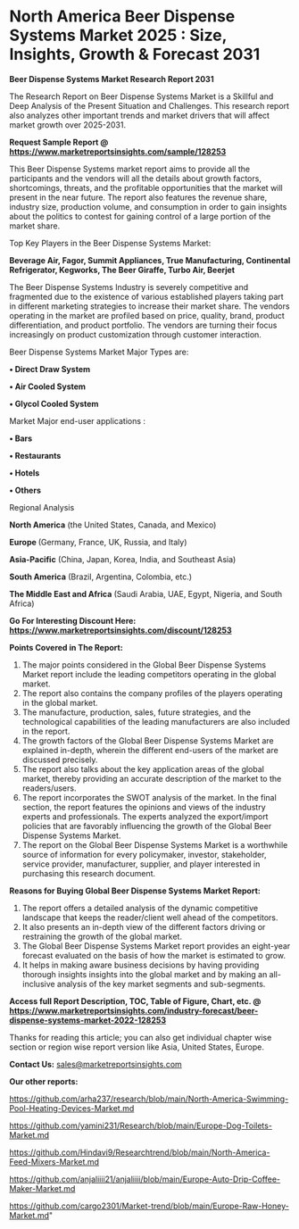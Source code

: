 # North America Beer Dispense Systems Market 2025 : Size, Insights, Growth & Forecast 2031

<strong>Beer Dispense Systems Market Research Report 2031</strong>

The Research Report on Beer Dispense Systems Market is a Skillful and Deep Analysis of the Present Situation and Challenges. This research report also analyzes other important trends and market drivers that will affect market growth over 2025-2031.

<strong>Request Sample Report @ <a href=https://www.marketreportsinsights.com/sample/128253>https://www.marketreportsinsights.com/sample/128253</a></strong>

This Beer Dispense Systems market report aims to provide all the participants and the vendors will all the details about growth factors, shortcomings, threats, and the profitable opportunities that the market will present in the near future. The report also features the revenue share, industry size, production volume, and consumption in order to gain insights about the politics to contest for gaining control of a large portion of the market share.

Top Key Players in the Beer Dispense Systems Market:

<strong>Beverage Air, Fagor, Summit Appliances, True Manufacturing, Continental Refrigerator, Kegworks, The Beer Giraffe, Turbo Air, Beerjet</strong>

The Beer Dispense Systems Industry is severely competitive and fragmented due to the existence of various established players taking part in different marketing strategies to increase their market share. The vendors operating in the market are profiled based on price, quality, brand, product differentiation, and product portfolio. The vendors are turning their focus increasingly on product customization through customer interaction.

Beer Dispense Systems Market Major Types are:

<strong>• Direct Draw System

• Air Cooled System

• Glycol Cooled System</strong>

Market Major end-user applications :

<strong>• Bars

• Restaurants

• Hotels

• Others</strong>

Regional Analysis

</u><strong><b>North America</b></strong> (the United States, Canada, and Mexico)

<strong><b>Europe </b></strong>(Germany, France, UK, Russia, and Italy)

<strong><b>Asia-Pacific</b></strong> (China, Japan, Korea, India, and Southeast Asia)

<strong><b>South America</b></strong> (Brazil, Argentina, Colombia, etc.)

<strong><b>The Middle East and Africa</b></strong> (Saudi Arabia, UAE, Egypt, Nigeria, and South Africa)

<strong>Go For Interesting Discount Here: <a href=https://www.marketreportsinsights.com/discount/128253>https://www.marketreportsinsights.com/discount/128253</a></strong>

<strong>Points Covered in The Report:</strong>
<ol>
  <li>The major points considered in the Global Beer Dispense Systems Market report include the leading competitors operating in the global market.</li>
  <li>The report also contains the company profiles of the players operating in the global market.</li>
  <li>The manufacture, production, sales, future strategies, and the technological capabilities of the leading manufacturers are also included in the report.</li>
  <li>The growth factors of the Global Beer Dispense Systems Market are explained in-depth, wherein the different end-users of the market are discussed precisely.</li>
  <li>The report also talks about the key application areas of the global market, thereby providing an accurate description of the market to the readers/users.</li>
  <li>The report incorporates the SWOT analysis of the market. In the final section, the report features the opinions and views of the industry experts and professionals. The experts analyzed the export/import policies that are favorably influencing the growth of the Global Beer Dispense Systems Market.</li>
  <li>The report on the Global Beer Dispense Systems Market is a worthwhile source of information for every policymaker, investor, stakeholder, service provider, manufacturer, supplier, and player interested in purchasing this research document.</li>
</ol>
<strong>Reasons for Buying Global Beer Dispense Systems Market Report:</strong>

<ol>
  <li>The report offers a detailed analysis of the dynamic competitive landscape that keeps the reader/client well ahead of the competitors.</li>
  <li>It also presents an in-depth view of the different factors driving or restraining the growth of the global market.</li>
  <li>The Global Beer Dispense Systems Market report provides an eight-year forecast evaluated on the basis of how the market is estimated to grow.</li>
  <li>It helps in making aware business decisions by having providing thorough insights insights into the global market and by making an all-inclusive analysis of the key market segments and sub-segments.</li>
</ol>
<strong>Access full Report Description, TOC, Table of Figure, Chart, etc. @ <a href=https://www.marketreportsinsights.com/industry-forecast/beer-dispense-systems-market-2022-128253>https://www.marketreportsinsights.com/industry-forecast/beer-dispense-systems-market-2022-128253</a></strong>


Thanks for reading this article; you can also get individual chapter wise section or region wise report version like Asia, United States, Europe.

<strong>Contact Us:</strong>
sales@marketreportsinsights.com

<strong>Our other reports:</strong>

<a href=https://github.com/arha237/research/blob/main/North-America-Swimming-Pool-Heating-Devices-Market.md>https://github.com/arha237/research/blob/main/North-America-Swimming-Pool-Heating-Devices-Market.md</a>

<a href=https://github.com/yamini231/Research/blob/main/Europe-Dog-Toilets-Market.md>https://github.com/yamini231/Research/blob/main/Europe-Dog-Toilets-Market.md</a>

<a href=https://github.com/Hindavi9/Researchtrend/blob/main/North-America-Feed-Mixers-Market.md>https://github.com/Hindavi9/Researchtrend/blob/main/North-America-Feed-Mixers-Market.md</a>

<a href=https://github.com/anjaliiii21/anjaliiii/blob/main/Europe-Auto-Drip-Coffee-Maker-Market.md>https://github.com/anjaliiii21/anjaliiii/blob/main/Europe-Auto-Drip-Coffee-Maker-Market.md</a>

<a href=https://github.com/cargo2301/Market-trend/blob/main/Europe-Raw-Honey-Market.md>https://github.com/cargo2301/Market-trend/blob/main/Europe-Raw-Honey-Market.md</a>"
